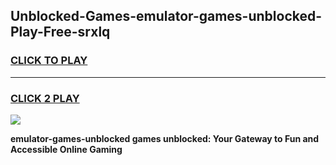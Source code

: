 
## Unblocked-Games-emulator-games-unblocked-Play-Free-srxlq
<h3>
<a href="https://premium76.site?title=emulator-games-unblocked&ref=18A1">CLICK TO PLAY</a></h3>
<hr>

<h3>
<a href="https://premium76.site?title=emulator-games-unblocked&ref=18A1">CLICK 2 PLAY</a>
  
</h3>

<a href="https://premium76.site?title=emulator-games-unblocked&ref=18A1"><img src="https://clearcache.store/games.png"></a>


**emulator-games-unblocked games unblocked: Your Gateway to Fun and Accessible Online Gaming**
